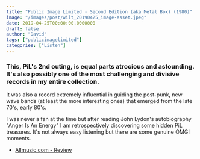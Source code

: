 ```yaml
---
title: "Public Image Limited - Second Edition (aka Metal Box) (1980)"
image: "/images/post/wilt_20190425_image-asset.jpeg"
date: 2019-04-25T00:00:00.0000000
draft: false
author: "David"
tags: ["publicimagelimited"]
categories: ["Listen"]
---
```

### This, PiL's 2nd outing, is equal parts atrocious and astounding. It's also possibly one of the most challenging and divisive records in my entire collection.

 It was also a record extremely influential in guiding the post-punk, new wave bands (at least the more interesting ones) that emerged from the late 70's, early 80's. 

 I was never a fan at the time but after reading John Lydon's autobiography "Anger Is An Energy" I am retrospectively discovering some hidden PiL treasures.  It's not always easy listening but there are some genuine OMG! moments.

-  [Allmusic.com - Review](https://www.allmusic.com/album/second-edition-mw0000197931)